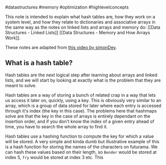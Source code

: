 #datastructures #memory #optimization #highlevelconcepts 

This note is intended to explain what hash tables are, how they work on a system level, and how they relate to dictionaries and associative arrays in the same way as the notes on linked lists and arrays and memory do: [[Data Structures - Linked Lists]] [[Data Structures - Memory and How Arrays Work]].

These notes are adapted from [this video by simonDev](https://www.youtube.com/watch?v=S5NY1fqisSY&t=46s).

## What is a hash table?
Hash tables are the next logical step after learning about arrays and linked lists, and we will start by looking at exactly what is the problem that they are meant to solve.

Hash tables are a way of storing a bunch of related crap in a way that lets us access it later on, quickly, using a key. This is obviously very similar to an array, which is a group of data stored for later where each entry is accessed through it's index (the key in this case). The problems here that hashmaps solve are that the key in the case of arrays is entirely dependant on the insertion order, and if you don't know the index of a given entry ahead of time, you have to search the whole array to find it.

Hash tables use a hashing function to compute the key for which a value will be stored. A very simple and kinda dumb but illustrative example of this is a hash function for storing the names of the characters on futurama. We can hash these values based on their length, so `Bender` would be stored at index 5, `fry` would be stored at index 3 etc. This 